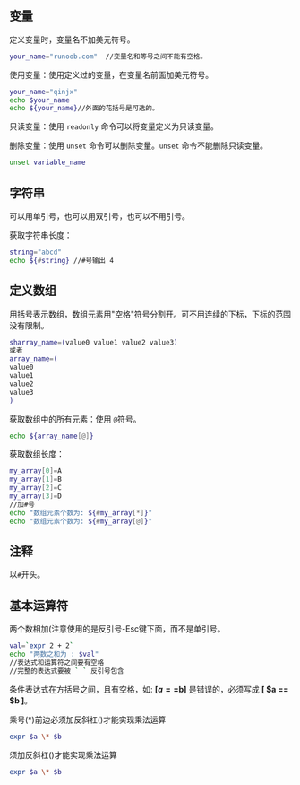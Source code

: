 ## 变量

 定义变量时，变量名不加美元符号。

```sh
your_name="runoob.com"  //变量名和等号之间不能有空格。
```

使用变量：使用定义过的变量，在变量名前面加美元符号。

```sh
your_name="qinjx"
echo $your_name
echo ${your_name}//外面的花括号是可选的。
```

只读变量：使用 `readonly` 命令可以将变量定义为只读变量。

删除变量：使用 `unset` 命令可以删除变量。`unset` 命令不能删除只读变量。

```sh
unset variable_name
```

## 字符串

 可以用单引号，也可以用双引号，也可以不用引号。

获取字符串长度：

```sh
string="abcd"
echo ${#string} //#号输出 4
```

## 定义数组

 用括号表示数组，数组元素用"空格"符号分割开。可不用连续的下标，下标的范围没有限制。

```sh
sharray_name=(value0 value1 value2 value3)
或者
array_name=(
value0
value1
value2
value3
)
```

获取数组中的所有元素：使用 `@`符号。

```sh
echo ${array_name[@]}
```

获取数组长度：

```sh
my_array[0]=A
my_array[1]=B
my_array[2]=C
my_array[3]=D
//加#号
echo "数组元素个数为: ${#my_array[*]}"
echo "数组元素个数为: ${#my_array[@]}"
```

## 注释

 以`#`开头。

## 基本运算符

两个数相加(注意使用的是反引号-Esc键下面，而不是单引号。

```sh
val=`expr 2 + 2`
echo "两数之和为 : $val"
//表达式和运算符之间要有空格
//完整的表达式要被 ` ` 反引号包含
```

条件表达式在方括号之间，且有空格，如: **[$a==$b]** 是错误的，必须写成 **[  $a == $b  ]**。

乘号(*)前边必须加反斜杠(\)才能实现乘法运算

```sh
expr $a \* $b
```

须加反斜杠(\)才能实现乘法运算

```sh
expr $a \* $b
```
